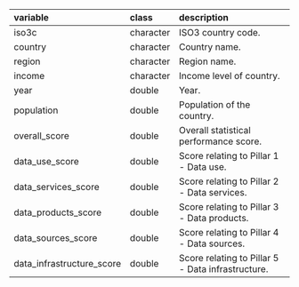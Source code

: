 |variable                  |class     |description                           |
|:-------------------------|:---------|:-------------------------------------|
|iso3c                     |character |ISO3 country code. |
|country                   |character |Country name. |
|region                    |character |Region name. |
|income                    |character |Income level of country. |
|year                      |double    |Year. |
|population                |double    |Population of the country. |
|overall_score             |double    |Overall statistical performance score. |
|data_use_score            |double    |Score relating to Pillar 1 - Data use. |
|data_services_score       |double    |Score relating to Pillar 2 - Data services. |
|data_products_score       |double    |Score relating to Pillar 3 - Data products. |
|data_sources_score        |double    |Score relating to Pillar 4 - Data sources. |
|data_infrastructure_score |double    |Score relating to Pillar 5 - Data infrastructure. |

